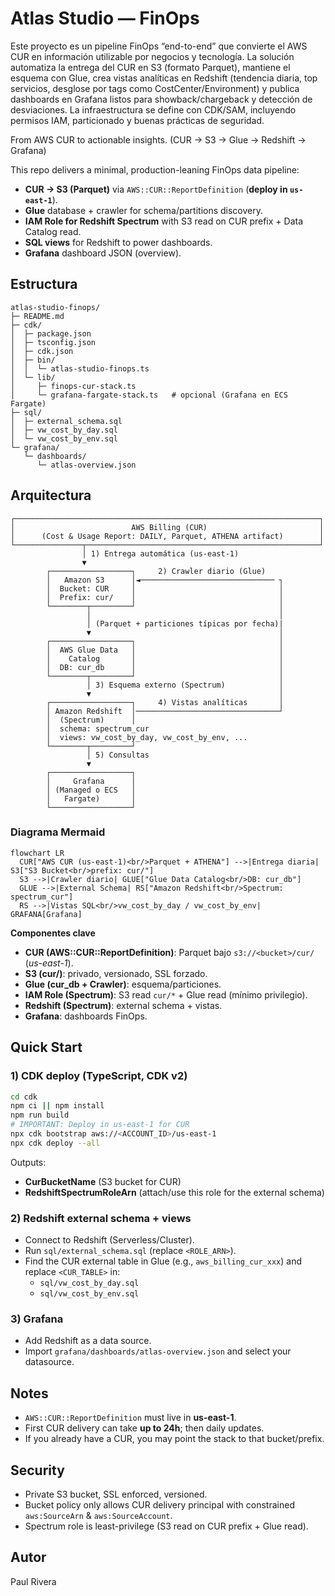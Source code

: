 # Atlas Studio — FinOps

Este proyecto es un pipeline FinOps “end-to-end” que convierte el AWS CUR en información utilizable por negocios y tecnología. La solución automatiza la entrega del CUR en S3 (formato Parquet), mantiene el esquema con Glue, crea vistas analíticas en Redshift (tendencia diaria, top servicios, desglose por tags como CostCenter/Environment) y publica dashboards en Grafana listos para showback/chargeback y detección de desviaciones. La infraestructura se define con CDK/SAM, incluyendo permisos IAM, particionado y buenas prácticas de seguridad.

From AWS CUR to actionable insights. (CUR → S3 → Glue → Redshift → Grafana)

This repo delivers a minimal, production-leaning FinOps data pipeline:
- **CUR → S3 (Parquet)** via `AWS::CUR::ReportDefinition` (**deploy in `us-east-1`**).
- **Glue** database + crawler for schema/partitions discovery.
- **IAM Role for Redshift Spectrum** with S3 read on CUR prefix + Data Catalog read.
- **SQL views** for Redshift to power dashboards.
- **Grafana** dashboard JSON (overview).

## Estructura

```text
atlas-studio-finops/
├─ README.md
├─ cdk/
│  ├─ package.json
│  ├─ tsconfig.json
│  ├─ cdk.json
│  ├─ bin/
│  │  └─ atlas-studio-finops.ts
│  └─ lib/
│     ├─ finops-cur-stack.ts
│     └─ grafana-fargate-stack.ts   # opcional (Grafana en ECS Fargate)
├─ sql/
│  ├─ external_schema.sql
│  ├─ vw_cost_by_day.sql
│  └─ vw_cost_by_env.sql
└─ grafana/
   └─ dashboards/
      └─ atlas-overview.json
```


## Arquitectura

```
┌────────────────────────────────────────────────────────────────────┐
│                          AWS Billing (CUR)                         │
│      (Cost & Usage Report: DAILY, Parquet, ATHENA artifact)        │
└───────────────┬────────────────────────────────────────────────────┘
                │ 1) Entrega automática (us-east-1)
                ▼
        ┌──────────────────┐     2) Crawler diario (Glue)
        │   Amazon S3      │◄────────────────────────────── ┐
        │  Bucket: CUR     │                                │
        │  Prefix: cur/    │                                │
        └────────┬─────────┘                                │
                 │                                          │
                 │ (Parquet + particiones típicas por fecha)|
                 ▼                                          │
        ┌──────────────────┐                                │
        │  AWS Glue Data   │                                │
        │    Catalog       │                                │
        │  DB: cur_db      │                                │
        └────────┬─────────┘                                │
                 │ 3) Esquema externo (Spectrum)            │
                 ▼                                          │
        ┌──────────────────┐     4) Vistas analíticas       │
        │ Amazon Redshift  │────────────────────────────────┘
        │  (Spectrum)      │
        │  schema: spectrum_cur
        │  views: vw_cost_by_day, vw_cost_by_env, ...
        └────────┬─────────┘
                 │ 5) Consultas
                 ▼
        ┌──────────────────┐
        │     Grafana      │
        │ (Managed o ECS   │
        │   Fargate)       │
        └──────────────────┘
```

### Diagrama Mermaid
```mermaid
flowchart LR
  CUR["AWS CUR (us-east-1)<br/>Parquet + ATHENA"] -->|Entrega diaria| S3["S3 Bucket<br/>prefix: cur/"]
  S3 -->|Crawler diario| GLUE["Glue Data Catalog<br/>DB: cur_db"]
  GLUE -->|External Schema| RS["Amazon Redshift<br/>Spectrum: spectrum_cur"]
  RS -->|Vistas SQL<br/>vw_cost_by_day / vw_cost_by_env| GRAFANA[Grafana]
```
**Componentes clave**
- **CUR (AWS::CUR::ReportDefinition)**: Parquet bajo `s3://<bucket>/cur/` (*us-east-1*).
- **S3 (cur/)**: privado, versionado, SSL forzado.
- **Glue (cur_db + Crawler)**: esquema/particiones.
- **IAM Role (Spectrum)**: S3 read `cur/*` + Glue read (mínimo privilegio).
- **Redshift (Spectrum)**: external schema + vistas.
- **Grafana**: dashboards FinOps.

## Quick Start

### 1) CDK deploy (TypeScript, CDK v2)
```bash
cd cdk
npm ci || npm install
npm run build
# IMPORTANT: Deploy in us-east-1 for CUR
npx cdk bootstrap aws://<ACCOUNT_ID>/us-east-1
npx cdk deploy --all
```
Outputs:
- **CurBucketName** (S3 bucket for CUR)
- **RedshiftSpectrumRoleArn** (attach/use this role for the external schema)

### 2) Redshift external schema + views
- Connect to Redshift (Serverless/Cluster).
- Run `sql/external_schema.sql` (replace `<ROLE_ARN>`).
- Find the CUR external table in Glue (e.g., `aws_billing_cur_xxx`) and replace `<CUR_TABLE>` in:
  - `sql/vw_cost_by_day.sql`
  - `sql/vw_cost_by_env.sql`

### 3) Grafana
- Add Redshift as a data source.
- Import `grafana/dashboards/atlas-overview.json` and select your datasource.

## Notes
- `AWS::CUR::ReportDefinition` must live in **us-east-1**.
- First CUR delivery can take **up to 24h**; then daily updates.
- If you already have a CUR, you may point the stack to that bucket/prefix.

## Security
- Private S3 bucket, SSL enforced, versioned.
- Bucket policy only allows CUR delivery principal with constrained `aws:SourceArn` & `aws:SourceAccount`.
- Spectrum role is least-privilege (S3 read on CUR prefix + Glue read).

## Autor
Paul Rivera
